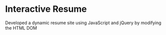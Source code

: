# Interactive Resume

Developed a dynamic resume site using JavaScript and jQuery by modifying the HTML DOM
